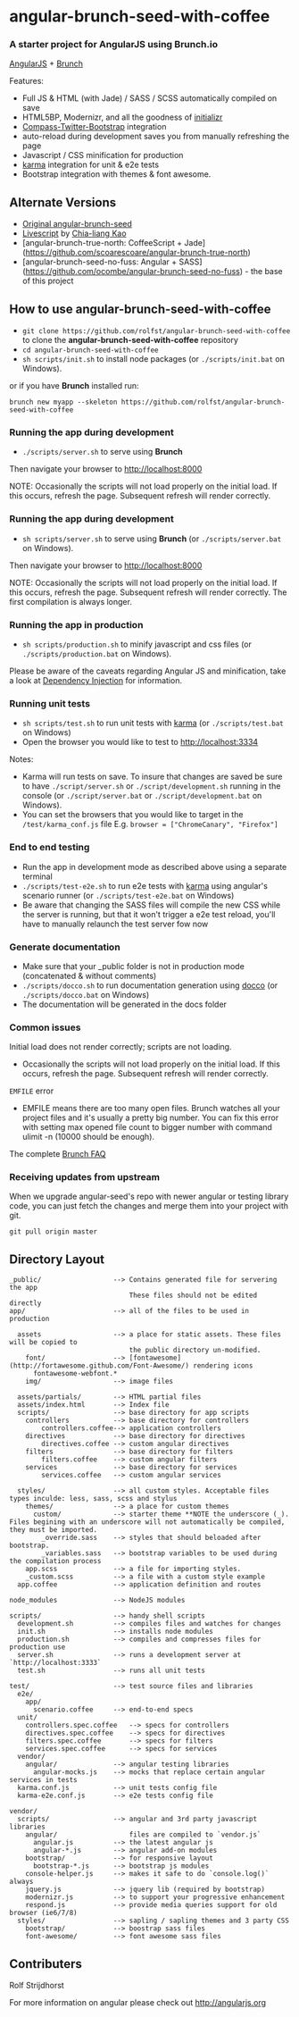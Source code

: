 # angular-brunch-seed-with-coffee
### A starter project for AngularJS using Brunch.io

[AngularJS](http://angularjs.org) + [Brunch](http://brunch.io)

Features:
* Full JS & HTML (with Jade) / SASS / SCSS automatically compiled on save
* HTML5BP, Modernizr, and all the goodness of [initializr](http://www.initializr.com)
* [Compass-Twitter-Bootstrap](https://github.com/vwall/compass-twitter-bootstrap) integration
* auto-reload during development saves you from manually refreshing the page
* Javascript / CSS minification for production
* [karma](http://karma-runner.github.io) integration for unit & e2e tests
* Bootstrap integration with themes & font awesome.

## Alternate Versions

- [Original angular-brunch-seed](https://github.com/scotch/angular-brunch-seed)
- [Livescript](https://github.com/clkao/angular-brunch-seed-livescript) by [Chia-liang Kao](https://github.com/clkao)
- [angular-brunch-true-north: CoffeeScript + Jade] (https://github.com/scoarescoare/angular-brunch-true-north)
- [angular-brunch-seed-no-fuss: Angular + SASS] (https://github.com/ocombe/angular-brunch-seed-no-fuss) - the base of this project

## How to use angular-brunch-seed-with-coffee

* `git clone https://github.com/rolfst/angular-brunch-seed-with-coffee` to clone the **angular-brunch-seed-with-coffee** repository
* `cd angular-brunch-seed-with-coffee`
* `sh scripts/init.sh` to install node packages (or `./scripts/init.bat` on Windows).

or if you have **Brunch** installed run:

`brunch new myapp --skeleton https://github.com/rolfst/angular-brunch-seed-with-coffee`

### Running the app during development

* `./scripts/server.sh` to serve using **Brunch**

Then navigate your browser to [http://localhost:8000](http://localhost:8000)

NOTE: Occasionally the scripts will not load properly on the initial
load. If this occurs, refresh the page. Subsequent refresh will render
correctly.

### Running the app during development

* `sh scripts/server.sh` to serve using **Brunch** (or `./scripts/server.bat` on Windows).

Then navigate your browser to [http://localhost:8000](http://localhost:8000)

NOTE: Occasionally the scripts will not load properly on the initial
load. If this occurs, refresh the page. Subsequent refresh will render
correctly.
The first compilation is always longer.

### Running the app in production

* `sh scripts/production.sh` to minify javascript and css files (or `./scripts/production.bat` on Windows).

Please be aware of the caveats regarding Angular JS and minification, take a look at [Dependency Injection](http://docs.angularjs.org/guide/di) for information.

### Running unit tests

* `sh scripts/test.sh` to run unit tests with [karma](http://karma-runner.github.io) (or `./scripts/test.bat` on Windows)
* Open the browser you would like to test to [http://localhost:3334](http://localhost:3334)

Notes:

- Karma will run tests on save. To insure that changes are saved be sure to have `./script/server.sh` or `./script/development.sh` running in the console (or `./script/server.bat` or `./script/development.bat` on Windows).
- You can set the browsers that you would like to target in the `/test/karma_conf.js` file E.g. `browser = ["ChromeCanary", "Firefox"]`

### End to end testing

* Run the app in development mode as described above using a separate terminal
* `./scripts/test-e2e.sh` to run e2e tests with [karma](http://karma-runner.github.io) using angular's scenario runner (or `./scripts/test-e2e.bat` on Windows)
* Be aware that changing the SASS files will compile the new CSS while the server is running, but that it won't trigger a e2e test reload, you'll have to manually relaunch the test server fow now

### Generate documentation

* Make sure that your _public folder is not in production mode (concatenated & without comments)
* `./scripts/docco.sh` to run documentation generation using [docco](http://jashkenas.github.io/docco/) (or `./scripts/docco.bat` on Windows)
* The documentation will be generated in the docs folder

### Common issues

Initial load does not render correctly; scripts are not loading. 
- Occasionally the scripts will not load properly on the initial load. If this occurs, refresh the page. Subsequent refresh will render correctly.

`EMFILE` error
- EMFILE means there are too many open files. Brunch watches all your project files and it's usually a pretty big number. You can fix this error with setting max opened file count to bigger number with command ulimit -n <number> (10000 should be enough).

The complete [Brunch FAQ](https://github.com/brunch/brunch/blob/master/docs/faq.md)

### Receiving updates from upstream

When we upgrade angular-seed's repo with newer angular or testing library code, you can just
fetch the changes and merge them into your project with git.

`git pull origin master`

## Directory Layout

    _public/                  --> Contains generated file for servering the app
                                  These files should not be edited directly
    app/                      --> all of the files to be used in production

      assets                  --> a place for static assets. These files will be copied to
                                  the public directory un-modified.
        font/                 --> [fontawesome](http://fortawesome.github.com/Font-Awesome/) rendering icons
          fontawesome-webfont.*
        img/                  --> image files

      assets/partials/        --> HTML partial files
      assets/index.html       --> Index file
      scripts/                --> base directory for app scripts
        controllers           --> base directory for controllers
            controllers.coffee--> application controllers
        directives            --> base directory for directives
            directives.coffee --> custom angular directives
        filters               --> base directory for filters
            filters.coffee    --> custom angular filters
        services              --> base directory for services
            services.coffee   --> custom angular services

      styles/                 --> all custom styles. Acceptable files types inculde: less, sass, scss and stylus
        themes/               --> a place for custom themes
          custom/             --> starter theme **NOTE the underscore (_). Files begining with an underscore will not automatically be compiled, they must be imported.
            _override.sass    --> styles that should beloaded after bootstrap.
            _variables.sass   --> bootstrap variables to be used during the compilation process
        app.scss              --> a file for importing styles.
        _custom.scss          --> a file with a custom style example
      app.coffee              --> application definition and routes

    node_modules              --> NodeJS modules

    scripts/                  --> handy shell scripts
      development.sh          --> compiles files and watches for changes
      init.sh                 --> installs node modules
      production.sh           --> compiles and compresses files for production use
      server.sh               --> runs a development server at `http://localhost:3333`
      test.sh                 --> runs all unit tests

    test/                     --> test source files and libraries
      e2e/
        app/
          scenario.coffee     --> end-to-end specs
      unit/
        controllers.spec.coffee   --> specs for controllers
        directives.spec.coffee    --> specs for directives
        filters.spec.coffee       --> specs for filters
        services.spec.coffee      --> specs for services
      vendor/
        angular/              --> angular testing libraries
          angular-mocks.js    --> mocks that replace certain angular services in tests
      karma.conf.js           --> unit tests config file
      karma-e2e.conf.js       --> e2e tests config file

    vendor/
      scripts/                --> angular and 3rd party javascript libraries
        angular/                  files are compiled to `vendor.js`
          angular.js          --> the latest angular js
          angular-*.js        --> angular add-on modules
        bootstrap/            --> for responsive layout
          bootstrap-*.js      --> bootstrap js modules
        console-helper.js     --> makes it safe to do `console.log()` always
        jquery.js             --> jquery lib (required by bootstrap)
        modernizr.js          --> to support your progressive enhancement
        respond.js            --> provide media queries support for old browser (ie6/7/8)
      styles/                 --> sapling / sapling themes and 3 party CSS
        bootstrap/            --> boostrap sass files
        font-awesome/         --> font awesome sass files

## Contributers

Rolf Strijdhorst


For more information on angular please check out <http://angularjs.org>
